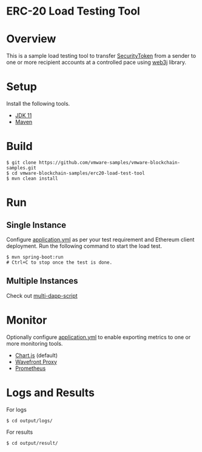 # ERC-20 Load Testing Tool

# Overview

This is a sample load testing tool to
transfer [SecurityToken](../hardhat/contracts/SecurityToken.sol)
from a sender to one or more recipient accounts at a controlled pace
using [web3j](https://github.com/web3j/web3j) library.

# Setup

Install the following tools.

* [JDK 11](https://adoptopenjdk.net/installation.html)
* [Maven](https://maven.apache.org/install.html)

# Build

```shell
$ git clone https://github.com/vmware-samples/vmware-blockchain-samples.git
$ cd vmware-blockchain-samples/erc20-load-test-tool
$ mvn clean install
```

# Run

## Single Instance
Configure [application.yml](src/main/resources/config/application.yml) as per your test requirement
and Ethereum client deployment. Run the following command to start the load test.

```shell
$ mvn spring-boot:run
# Ctrl+C to stop once the test is done. 
```
## Multiple Instances
Check out [multi-dapp-script](script/)

# Monitor

Optionally configure [application.yml](./src/main/resources/config/application.yml) to enable
exporting metrics to one or more monitoring tools.

* [Chart.js](https://www.chartjs.org/) (default)
* [Wavefront Proxy](https://hub.docker.com/r/wavefronthq/proxy)
* [Prometheus](https://prometheus.io/docs/prometheus/latest/installation/)

# Logs and Results

For logs 
```shell
$ cd output/logs/ 
```

For results
```shell
$ cd output/result/ 
```
